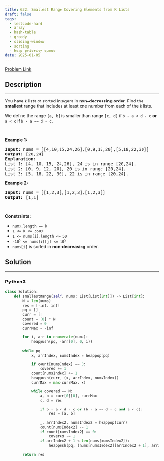 ```yaml
---
title: 632. Smallest Range Covering Elements from K Lists
draft: false
tags: 
  - leetcode-hard
  - array
  - hash-table
  - greedy
  - sliding-window
  - sorting
  - heap-priority-queue
date: 2025-01-05
---
```


[Problem Link](https://leetcode.com/problems/smallest-range-covering-elements-from-k-lists/)

## Description

---
<p>You have <code>k</code> lists of sorted integers in <strong>non-decreasing&nbsp;order</strong>. Find the <b>smallest</b> range that includes at least one number from each of the <code>k</code> lists.</p>

<p>We define the range <code>[a, b]</code> is smaller than range <code>[c, d]</code> if <code>b - a &lt; d - c</code> <strong>or</strong> <code>a &lt; c</code> if <code>b - a == d - c</code>.</p>

<p>&nbsp;</p>
<p><strong class="example">Example 1:</strong></p>

<pre>
<strong>Input:</strong> nums = [[4,10,15,24,26],[0,9,12,20],[5,18,22,30]]
<strong>Output:</strong> [20,24]
<strong>Explanation: </strong>
List 1: [4, 10, 15, 24,26], 24 is in range [20,24].
List 2: [0, 9, 12, 20], 20 is in range [20,24].
List 3: [5, 18, 22, 30], 22 is in range [20,24].
</pre>

<p><strong class="example">Example 2:</strong></p>

<pre>
<strong>Input:</strong> nums = [[1,2,3],[1,2,3],[1,2,3]]
<strong>Output:</strong> [1,1]
</pre>

<p>&nbsp;</p>
<p><strong>Constraints:</strong></p>

<ul>
	<li><code>nums.length == k</code></li>
	<li><code>1 &lt;= k &lt;= 3500</code></li>
	<li><code>1 &lt;= nums[i].length &lt;= 50</code></li>
	<li><code>-10<sup>5</sup> &lt;= nums[i][j] &lt;= 10<sup>5</sup></code></li>
	<li><code>nums[i]</code>&nbsp;is sorted in <strong>non-decreasing</strong> order.</li>
</ul>


## Solution

---
### Python3
``` py title='smallest-range-covering-elements-from-k-lists'
class Solution:
    def smallestRange(self, nums: List[List[int]]) -> List[int]:
        N = len(nums)
        res = [-inf, inf]
        pq = []
        curr = []
        count = [0] * N
        covered = 0
        currMax = -inf

        for i, arr in enumerate(nums):
            heappush(pq, (arr[0], 0, i))
        
        while pq:
            x, arrIndex, numsIndex = heappop(pq)

            if count[numsIndex] == 0:
                covered += 1
            count[numsIndex] += 1
            heappush(curr, (x, arrIndex, numsIndex))
            currMax = max(currMax, x)

            while covered == N:
                a, b = curr[0][0], currMax
                c, d = res

                if b - a < d - c or (b - a == d - c and a < c):
                    res = [a, b]

                _, arrIndex2, numsIndex2 = heappop(curr)
                count[numsIndex2] -= 1
                if count[numsIndex2] == 0:
                    covered -= 1
                if arrIndex2 + 1 < len(nums[numsIndex2]):
                    heappush(pq, (nums[numsIndex2][arrIndex2 + 1], arrIndex2 + 1, numsIndex2))

        return res
```

